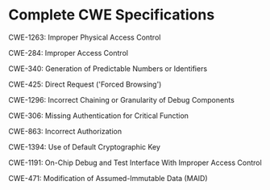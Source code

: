 

# Complete CWE Specifications

CWE-1263: Improper Physical Access Control

CWE-284: Improper Access Control

CWE-340: Generation of Predictable Numbers or Identifiers

CWE-425: Direct Request ('Forced Browsing')

CWE-1296: Incorrect Chaining or Granularity of Debug Components

CWE-306: Missing Authentication for Critical Function

CWE-863: Incorrect Authorization

CWE-1394: Use of Default Cryptographic Key

CWE-1191: On-Chip Debug and Test Interface With Improper Access Control

CWE-471: Modification of Assumed-Immutable Data (MAID)